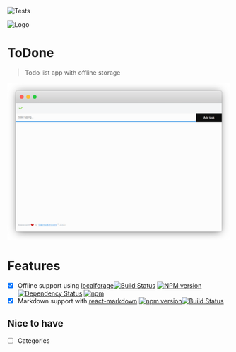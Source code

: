 ![Tests](https://github.com/talentedunicorn/todone/workflows/Testing%20push%20and%20PRs/badge.svg)

![Logo](src/logo.svg)

# ToDone

> Todo list app with offline storage

![Screenshot](Screenshot.png)

# Features

- [x] Offline support using [localforage](https://github.com/localForage/localForage)[![Build Status](https://travis-ci.org/localForage/localForage.svg?branch=master)](http://travis-ci.org/localForage/localForage) [![NPM version](https://badge.fury.io/js/localforage.svg)](http://badge.fury.io/js/localforage) [![Dependency Status](https://img.shields.io/david/localForage/localForage.svg)](https://david-dm.org/localForage/localForage) [![npm](https://img.shields.io/npm/dm/localforage.svg?maxAge=2592000)](https://npmcharts.com/compare/localforage?minimal=true)
- [x] Markdown support with [react-markdown](https://github.com/rexxars/react-markdown)
      [![npm version](https://img.shields.io/npm/v/react-markdown.svg?style=flat-square)](https://www.npmjs.com/package/react-markdown)[![Build Status](https://img.shields.io/travis/rexxars/react-markdown/master.svg?style=flat-square)](https://travis-ci.org/rexxars/react-markdown)

## Nice to have

- [ ] Categories
